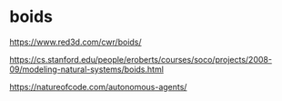 # boids
https://www.red3d.com/cwr/boids/

https://cs.stanford.edu/people/eroberts/courses/soco/projects/2008-09/modeling-natural-systems/boids.html

https://natureofcode.com/autonomous-agents/
